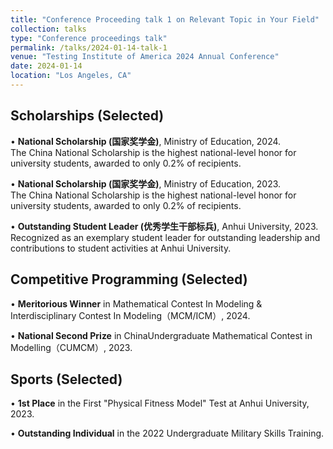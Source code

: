 ```yaml
---
title: "Conference Proceeding talk 1 on Relevant Topic in Your Field"
collection: talks
type: "Conference proceedings talk"
permalink: /talks/2024-01-14-talk-1
venue: "Testing Institute of America 2024 Annual Conference"
date: 2024-01-14
location: "Los Angeles, CA"
---
```


## Scholarships (Selected)
• **National Scholarship (国家奖学金)**, Ministry of Education, 2024.  
   The China National Scholarship is the highest national-level honor for university students, awarded to only 0.2% of recipients.
   
• **National Scholarship (国家奖学金)**, Ministry of Education, 2023.  
   The China National Scholarship is the highest national-level honor for university students, awarded to only 0.2% of recipients.

• **Outstanding Student Leader (优秀学生干部标兵)**, Anhui University, 2023.
   Recognized as an exemplary student leader for outstanding leadership and contributions to student activities at Anhui University.

## Competitive Programming (Selected)
• **Meritorious Winner** in Mathematical Contest In Modeling & Interdisciplinary Contest In Modeling（MCM/ICM）, 2024.

• **National Second Prize** in ChinaUndergraduate Mathematical Contest in Modelling（CUMCM）, 2023.  

## Sports (Selected)
• **1st Place** in the First "Physical Fitness Model" Test at Anhui University, 2023.

• **Outstanding Individual** in the 2022 Undergraduate Military Skills Training.
